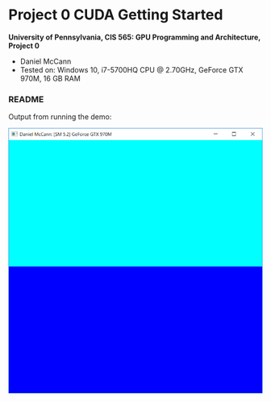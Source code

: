 Project 0 CUDA Getting Started
====================

**University of Pennsylvania, CIS 565: GPU Programming and Architecture, Project 0**

* Daniel McCann
* Tested on: Windows 10, i7-5700HQ CPU @ 2.70GHz, GeForce GTX 970M, 16 GB RAM

### README

Output from running the demo:

![](./images/setup.png)

